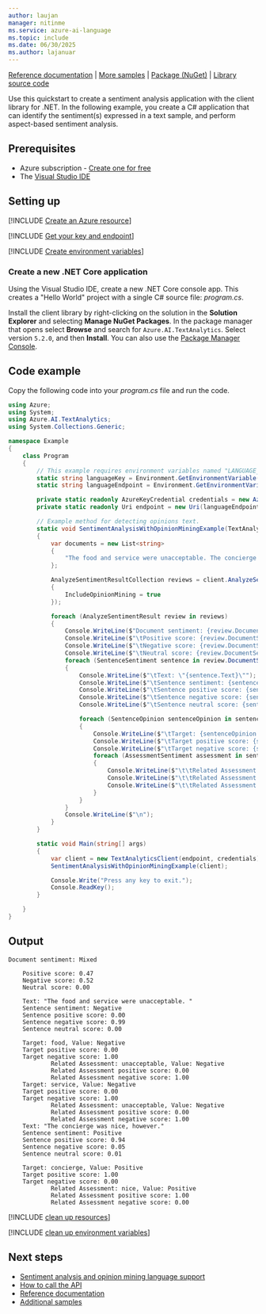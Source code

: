 ```yaml
---
author: laujan
manager: nitinme
ms.service: azure-ai-language
ms.topic: include
ms.date: 06/30/2025
ms.author: lajanuar
---
```


[Reference documentation](/dotnet/api/azure.ai.textanalytics?preserve-view=true&view=azure-dotnet) | [More samples](https://github.com/Azure/azure-sdk-for-net/tree/master/sdk/textanalytics/Azure.AI.TextAnalytics/samples) | [Package (NuGet)](https://www.nuget.org/packages/Azure.AI.TextAnalytics/5.2.0) | [Library source code](https://github.com/Azure/azure-sdk-for-net/tree/master/sdk/textanalytics/Azure.AI.TextAnalytics)

Use this quickstart to create a sentiment analysis application with the client library for .NET. In the following example, you create a C# application that can identify the sentiment(s) expressed in a text sample, and perform aspect-based sentiment analysis.

## Prerequisites

* Azure subscription - [Create one for free](https://azure.microsoft.com/free/cognitive-services)
* The [Visual Studio IDE](https://visualstudio.microsoft.com/vs/)



## Setting up

[!INCLUDE [Create an Azure resource](../../../includes/create-resource.md)]



[!INCLUDE [Get your key and endpoint](../../../includes/get-key-endpoint.md)]



[!INCLUDE [Create environment variables](../../../includes/environment-variables.md)]



### Create a new .NET Core application

Using the Visual Studio IDE, create a new .NET Core console app. This creates a "Hello World" project with a single C# source file: *program.cs*.

Install the client library by right-clicking on the solution in the **Solution Explorer** and selecting **Manage NuGet Packages**. In the package manager that opens select **Browse** and search for `Azure.AI.TextAnalytics`. Select version `5.2.0`, and then **Install**. You can also use the [Package Manager Console](/nuget/consume-packages/install-use-packages-powershell#find-and-install-a-package).



## Code example

Copy the following code into your *program.cs* file and run the code.

```csharp
using Azure;
using System;
using Azure.AI.TextAnalytics;
using System.Collections.Generic;

namespace Example
{
    class Program
    {
        // This example requires environment variables named "LANGUAGE_KEY" and "LANGUAGE_ENDPOINT"
        static string languageKey = Environment.GetEnvironmentVariable("LANGUAGE_KEY");
        static string languageEndpoint = Environment.GetEnvironmentVariable("LANGUAGE_ENDPOINT");

        private static readonly AzureKeyCredential credentials = new AzureKeyCredential(languageKey);
        private static readonly Uri endpoint = new Uri(languageEndpoint);

        // Example method for detecting opinions text. 
        static void SentimentAnalysisWithOpinionMiningExample(TextAnalyticsClient client)
        {
            var documents = new List<string>
            {
                "The food and service were unacceptable. The concierge was nice, however."
            };

            AnalyzeSentimentResultCollection reviews = client.AnalyzeSentimentBatch(documents, options: new AnalyzeSentimentOptions()
            {
                IncludeOpinionMining = true
            });

            foreach (AnalyzeSentimentResult review in reviews)
            {
                Console.WriteLine($"Document sentiment: {review.DocumentSentiment.Sentiment}\n");
                Console.WriteLine($"\tPositive score: {review.DocumentSentiment.ConfidenceScores.Positive:0.00}");
                Console.WriteLine($"\tNegative score: {review.DocumentSentiment.ConfidenceScores.Negative:0.00}");
                Console.WriteLine($"\tNeutral score: {review.DocumentSentiment.ConfidenceScores.Neutral:0.00}\n");
                foreach (SentenceSentiment sentence in review.DocumentSentiment.Sentences)
                {
                    Console.WriteLine($"\tText: \"{sentence.Text}\"");
                    Console.WriteLine($"\tSentence sentiment: {sentence.Sentiment}");
                    Console.WriteLine($"\tSentence positive score: {sentence.ConfidenceScores.Positive:0.00}");
                    Console.WriteLine($"\tSentence negative score: {sentence.ConfidenceScores.Negative:0.00}");
                    Console.WriteLine($"\tSentence neutral score: {sentence.ConfidenceScores.Neutral:0.00}\n");

                    foreach (SentenceOpinion sentenceOpinion in sentence.Opinions)
                    {
                        Console.WriteLine($"\tTarget: {sentenceOpinion.Target.Text}, Value: {sentenceOpinion.Target.Sentiment}");
                        Console.WriteLine($"\tTarget positive score: {sentenceOpinion.Target.ConfidenceScores.Positive:0.00}");
                        Console.WriteLine($"\tTarget negative score: {sentenceOpinion.Target.ConfidenceScores.Negative:0.00}");
                        foreach (AssessmentSentiment assessment in sentenceOpinion.Assessments)
                        {
                            Console.WriteLine($"\t\tRelated Assessment: {assessment.Text}, Value: {assessment.Sentiment}");
                            Console.WriteLine($"\t\tRelated Assessment positive score: {assessment.ConfidenceScores.Positive:0.00}");
                            Console.WriteLine($"\t\tRelated Assessment negative score: {assessment.ConfidenceScores.Negative:0.00}");
                        }
                    }
                }
                Console.WriteLine($"\n");
            }
        }

        static void Main(string[] args)
        {
            var client = new TextAnalyticsClient(endpoint, credentials);
            SentimentAnalysisWithOpinionMiningExample(client);

            Console.Write("Press any key to exit.");
            Console.ReadKey();
        }

    }
}
```




## Output

```console
Document sentiment: Mixed

    Positive score: 0.47
    Negative score: 0.52
    Neutral score: 0.00

    Text: "The food and service were unacceptable. "
    Sentence sentiment: Negative
    Sentence positive score: 0.00
    Sentence negative score: 0.99
    Sentence neutral score: 0.00

    Target: food, Value: Negative
    Target positive score: 0.00
    Target negative score: 1.00
            Related Assessment: unacceptable, Value: Negative
            Related Assessment positive score: 0.00
            Related Assessment negative score: 1.00
    Target: service, Value: Negative
    Target positive score: 0.00
    Target negative score: 1.00
            Related Assessment: unacceptable, Value: Negative
            Related Assessment positive score: 0.00
            Related Assessment negative score: 1.00
    Text: "The concierge was nice, however."
    Sentence sentiment: Positive
    Sentence positive score: 0.94
    Sentence negative score: 0.05
    Sentence neutral score: 0.01

    Target: concierge, Value: Positive
    Target positive score: 1.00
    Target negative score: 0.00
            Related Assessment: nice, Value: Positive
            Related Assessment positive score: 1.00
            Related Assessment negative score: 0.00
```

[!INCLUDE [clean up resources](../../../includes/clean-up-resources.md)]

[!INCLUDE [clean up environment variables](../../../includes/clean-up-variables.md)]



## Next steps

* [Sentiment analysis and opinion mining language support](../../language-support.md)
* [How to call the API](../../how-to/call-api.md)  
* [Reference documentation](/dotnet/api/azure.ai.textanalytics?preserve-view=true&view=azure-dotnet)
* [Additional samples](https://github.com/Azure/azure-sdk-for-net/tree/master/sdk/textanalytics/Azure.AI.TextAnalytics/samples)
